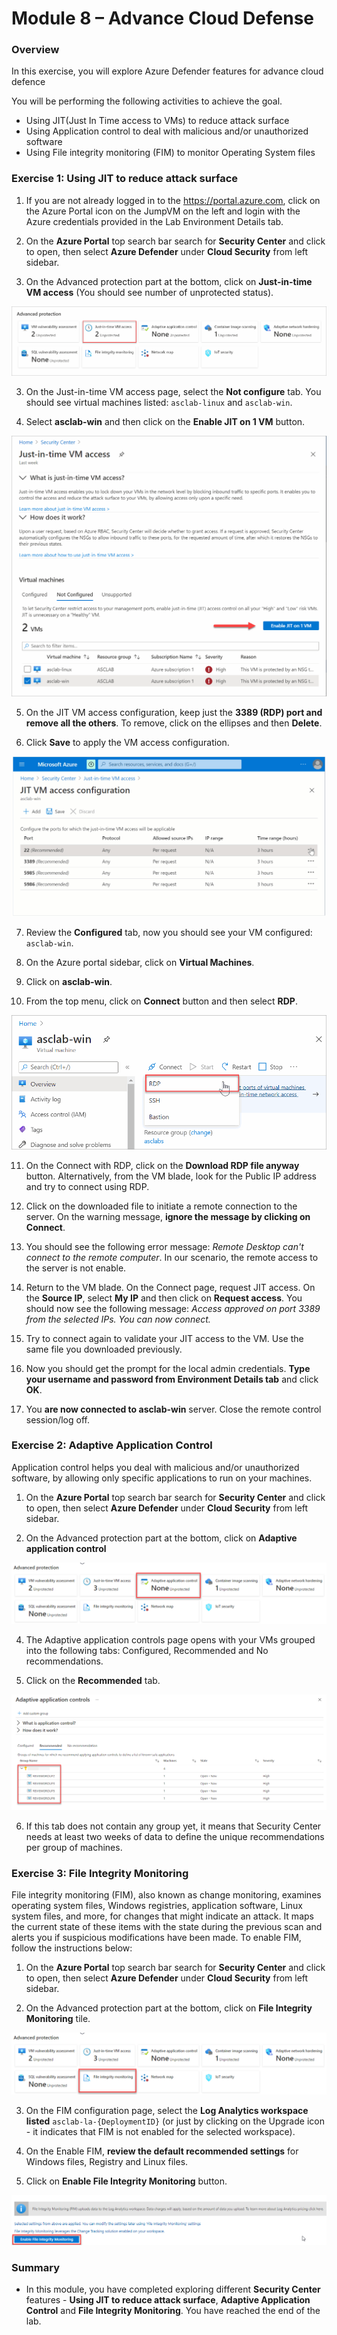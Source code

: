 # Module 8 – Advance Cloud Defense

### Overview

In this exercise, you will explore Azure Defender features for advance cloud defence

You will be performing the following activities to achieve the goal.

* Using JIT(Just In Time access to VMs) to reduce attack surface
* Using Application control to deal with malicious and/or unauthorized software
* Using File integrity monitoring (FIM) to monitor Operating System files

### Exercise 1: Using JIT to reduce attack surface

1.	If you are not already logged in to the https://portal.azure.com, click on the Azure Portal icon on the JumpVM on the left and login with the Azure credentials provided in the Lab Environment Details tab.

2.	On the **Azure Portal** top search bar search for **Security Center** and click to open, then select **Azure Defender** under **Cloud Security** from left sidebar.

2.	On the Advanced protection part at the bottom, click on **Just-in-time VM access** (You should see number of unprotected status).

![Advanced protection options](../Images/asc-defender-advanced-protection-jit.gif?raw=true)

3.	On the Just-in-time VM access page, select the **Not configure** tab. You should see virtual machines listed: `asclab-linux` and `asclab-win`.

4.	Select **asclab-win** and then click on the **Enable JIT on 1 VM** button.

![Enable JIT on Windows VM](../Images/asc-enable-jit-win-vm.gif?raw=true)

5.	On the JIT VM access configuration, keep just the **3389 (RDP) port and remove all the others**. To remove, click on the ellipses and then **Delete**.

6.	Click **Save** to apply the VM access configuration.

![JIT VM access configuration](../Images/asc-jit-vm-access-config.gif?raw=true)

7.	Review the **Configured** tab, now you should see your VM configured: `asclab-win`.

8.	On the Azure portal sidebar, click on **Virtual Machines**.

9.	Click on **asclab-win**.

10.	From the top menu, click on **Connect** button and then select **RDP**.

![Windows VM - Connect RDP](../Images/asc-win-vm-connect-rdp.gif?raw=true)

11.	On the Connect with RDP, click on the **Download RDP file anyway** button. Alternatively, from the VM blade, look for the Public IP address and try to connect using RDP.

12.	Click on the downloaded file to initiate a remote connection to the server. On the warning message, **ignore the message by clicking on Connect**.

13.	You should see the following error message: *Remote Desktop can't connect to the remote computer*. In our scenario, the remote access to the server is not enable.

14.	Return to the VM blade. On the Connect page, request JIT access. On the **Source IP**, select **My IP** and then click on **Request access**. You should now see the following message: *Access approved on port 3389 from the selected IPs. You can now connect.*

15.	Try to connect again to validate your JIT access to the VM. Use the same file you downloaded previously.

16.	Now you should get the prompt for the local admin credentials. **Type your username and password from Environment Details tab** and click **OK**.

17.	You **are now connected to asclab-win** server. Close the remote control session/log off.

### Exercise 2: Adaptive Application Control

Application control helps you deal with malicious and/or unauthorized software, by allowing only specific applications to run on your machines.

1.	On the **Azure Portal** top search bar search for **Security Center** and click to open, then select **Azure Defender** under **Cloud Security** from left sidebar.

2.	On the Advanced protection part at the bottom, click on **Adaptive application control**

![Adaptive Application Control1](../Images/adaptive-application-control.png)

4.	The Adaptive application controls page opens with your VMs grouped into the following tabs: Configured, Recommended and No recommendations.

5.	Click on the **Recommended** tab.

![Adaptive Application Control2](../Images/adaptive-application-control2.png)

6.	If this tab does not contain any group yet, it means that Security Center needs at least two weeks of data to define the unique recommendations per group of machines.

### Exercise 3: File Integrity Monitoring

File integrity monitoring (FIM), also known as change monitoring, examines operating system files, Windows registries, application software, Linux system files, and more, for changes that might indicate an attack.
It maps the current state of these items with the state during the previous scan and alerts you if suspicious modifications have been made. To enable FIM, follow the instructions below:

1.	On the **Azure Portal** top search bar search for **Security Center** and click to open, then select **Azure Defender** under **Cloud Security** from left sidebar.

2.	On the Advanced protection part at the bottom, click on **File Integrity Monitoring** tile.

![File Integrity Monitoring1](../Images/File-Integrity-Monitoring.png)

3.	On the FIM configuration page, select the **Log Analytics workspace listed** `asclab-la-{DeploymentID}` (or just by clicking on the Upgrade icon - it indicates that FIM is not enabled for the selected workspace).

4.	On the Enable FIM, **review the default recommended settings** for Windows files, Registry and Linux files.

5.	Click on **Enable File Integrity Monitoring** button.

![File Integrity Monitoring2](../Images/File-Integrity-Monitoring2.png)

### Summary

  * In this module, you have completed exploring different **Security Center** features - **Using JIT to reduce attack surface**, **Adaptive Application Control** and **File Integrity Monitoring**. You have reached the end of the lab.
